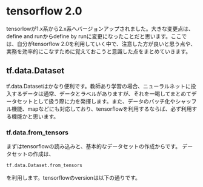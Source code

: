 
# tensorflow 2.0

tensorlowが1.x系から2.x系へバージョンアップされました。大きな変更点は、define and runからdefine by runに変更になったことだと思います。ここでは、自分がtensorflow 2.0を利用していく中で、注意した方が良いと思う点や、実務を効率的にこなすために覚えておこうと意識した点をまとめていきます。

## tf.data.Dataset
 
tf.data.Datasetはかなり便利です。教師あり学習の場合、ニューラルネットに投入するデータは通常、データとラベルがありますが、それを一喝してまとめてデータセットとして扱う際に力を発揮します。また、データのバッチ化やシャッフル機能、mapなどにも対応しており、tensorflowを利用するならば、必ず利用する機能かと思います。

### tf.data.from_tensors

まずはtensorflowの読み込みと、基本的なデータセットの作成からです。
データセットの作成は、

```python
tf.data.Dataset.from_tensors
```

を利用します。tensorflowのversionは以下の通りです。


```python

```


```python

```


```python

```
